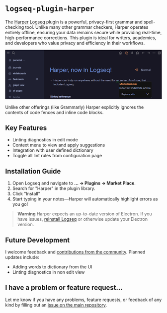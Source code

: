# `logseq-plugin-harper`

The [Harper](https://writewithharper.com/) [Logseq](https://logseq.com/) plugin is a powerful, privacy-first grammar and spell-checking tool. Unlike many other grammar checkers, Harper operates entirely offline, ensuring your data remains secure while providing real-time, high-performance corrections. This plugin is ideal for writers, academics, and developers who value privacy and efficiency in their workflows.

![A screenshot of Logseq with Harper installed](./screenshot.png)

Unlike other offerings (like Grammarly) Harper explicitly ignores the contents of code fences and inline code blocks.

## Key Features

- Linting diagnostics in edit mode
- Context menu to view and apply suggestions
- Integration with user defined dictionary
- Toggle all lint rules from configuration page

## Installation Guide

1. Open Logseq and navigate to **... → Plugins → Market Place**.
2. Search for "Harper" in the plugin library.
3. Click "Install"
4. Start typing in your notes—Harper will automatically highlight errors as you go!

> **Warning**
> Harper expects an up-to-date version of Electron. If you have issues, [reinstall Logseq](https://logseq.com/downloads) or otherwise update your Electron version.

## Future Development

I welcome feedback and [contributions from the community](https://github.com/theoreticallyjosh/logseq-harper-plugin). Planned updates include:

- Adding words to dictionary from the UI
- Linting diagnostics in non edit view

## I have a problem or feature request...

Let me know if you have any problems, feature requests, or feedback of any kind by filling out an [issue on the main repository](https://github.com/theoreticallyjosh/logseq-plugin-harper).
